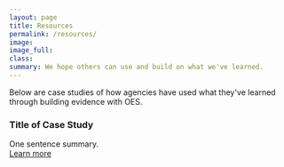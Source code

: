 ```yaml
---
layout: page
title: Resources
permalink: /resources/
image:
image_full: 
class:
summary: We hope others can use and build on what we've learned.
---
```

Below are case studies of how agencies have used what they've learned through building evidence with OES.

### Title of Case Study
One sentence summary.
<br/>
<a href="https://oes.gsa.gov/PAGEURL">Learn more</a>
